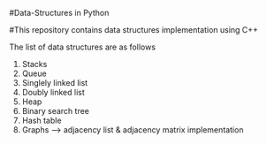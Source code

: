 #Data-Structures in Python

#This repository contains data structures implementation using C++

The list of data structures are as follows
1. Stacks
2. Queue
3. Singlely linked list
4. Doubly linked list
5. Heap
6. Binary search tree
7. Hash table
8. Graphs --> adjacency list & adjacency matrix implementation
